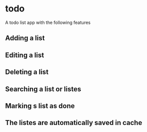 # todo
A todo list app with the following features

## Adding a list

## Editing a list

## Deleting a list

## Searching a list or listes

## Marking s list as done

## The listes are automatically saved in cache
